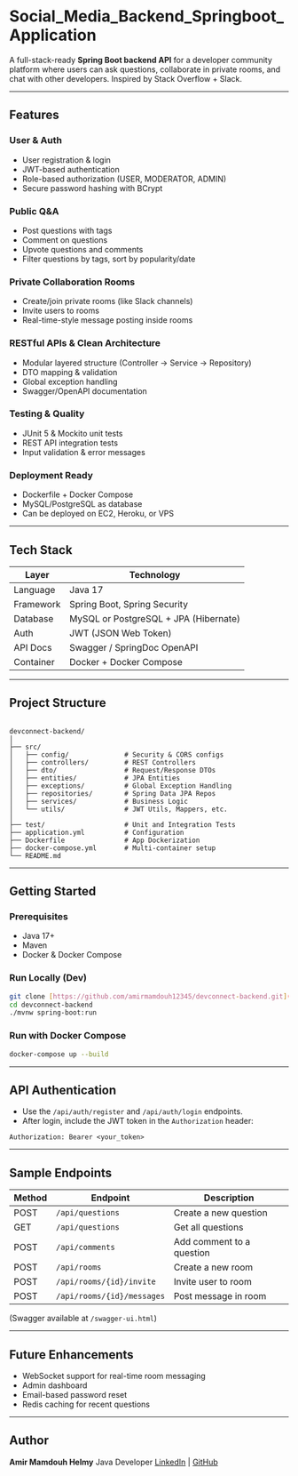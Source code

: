 
#  Social_Media_Backend_Springboot_Application

A full-stack-ready **Spring Boot backend API** for a developer community platform where users can ask questions, collaborate in private rooms, and chat with other developers. Inspired by Stack Overflow + Slack.

---

##  Features

###  User & Auth
- User registration & login
- JWT-based authentication
- Role-based authorization (USER, MODERATOR, ADMIN)
- Secure password hashing with BCrypt

###  Public Q&A
- Post questions with tags
- Comment on questions
- Upvote questions and comments
- Filter questions by tags, sort by popularity/date

###  Private Collaboration Rooms
- Create/join private rooms (like Slack channels)
- Invite users to rooms
- Real-time-style message posting inside rooms

###  RESTful APIs & Clean Architecture
- Modular layered structure (Controller → Service → Repository)
- DTO mapping & validation
- Global exception handling
- Swagger/OpenAPI documentation

###  Testing & Quality
- JUnit 5 & Mockito unit tests
- REST API integration tests
- Input validation & error messages

###  Deployment Ready
- Dockerfile + Docker Compose
- MySQL/PostgreSQL as database
- Can be deployed on EC2, Heroku, or VPS

---

##  Tech Stack

| Layer        | Technology                         |
|--------------|------------------------------------|
| Language     | Java 17                            |
| Framework    | Spring Boot, Spring Security       |
| Database     | MySQL or PostgreSQL + JPA (Hibernate) |
| Auth         | JWT (JSON Web Token)               |
| API Docs     | Swagger / SpringDoc OpenAPI        |
| Container    | Docker + Docker Compose            |

---

##  Project Structure

```

devconnect-backend/
│
├── src/
│   ├── config/              # Security & CORS configs
│   ├── controllers/         # REST Controllers
│   ├── dto/                 # Request/Response DTOs
│   ├── entities/            # JPA Entities
│   ├── exceptions/          # Global Exception Handling
│   ├── repositories/        # Spring Data JPA Repos
│   ├── services/            # Business Logic
│   └── utils/               # JWT Utils, Mappers, etc.
│
├── test/                    # Unit and Integration Tests
├── application.yml          # Configuration
├── Dockerfile               # App Dockerization
├── docker-compose.yml       # Multi-container setup
└── README.md

````

---

##  Getting Started

### Prerequisites

- Java 17+
- Maven
- Docker & Docker Compose

### Run Locally (Dev)

```bash
git clone [https://github.com/amirmamdouh12345/devconnect-backend.git](https://github.com/amirmamdouh12345/Social_Media_Backend_Springboot_Application-.git)
cd devconnect-backend
./mvnw spring-boot:run
````

### Run with Docker Compose

```bash
docker-compose up --build
```

---

##  API Authentication

* Use the `/api/auth/register` and `/api/auth/login` endpoints.
* After login, include the JWT token in the `Authorization` header:

```http
Authorization: Bearer <your_token>
```

---

##  Sample Endpoints

| Method | Endpoint                   | Description               |
| ------ | -------------------------- | ------------------------- |
| POST   | `/api/questions`           | Create a new question     |
| GET    | `/api/questions`           | Get all questions         |
| POST   | `/api/comments`            | Add comment to a question |
| POST   | `/api/rooms`               | Create a new room         |
| POST   | `/api/rooms/{id}/invite`   | Invite user to room       |
| POST   | `/api/rooms/{id}/messages` | Post message in room      |

(Swagger available at `/swagger-ui.html`)

---

##  Future Enhancements

* WebSocket support for real-time room messaging
* Admin dashboard
* Email-based password reset
* Redis caching for recent questions

---

##  Author

**Amir Mamdouh Helmy**
Java Developer 
[LinkedIn](https://www.linkedin.com/in/amirmamdouh123) | [GitHub](https://github.com/amirmamdouh12345)


